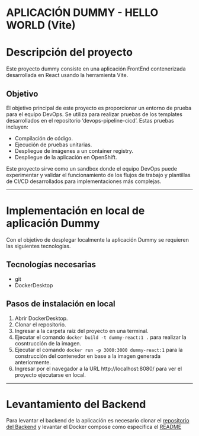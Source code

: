 # **APLICACIÓN DUMMY - HELLO WORLD (Vite)**

# Descripción del proyecto

Este proyecto dummy consiste en una aplicación FrontEnd contenerizada desarrollada en React usando la herramienta Vite. 

## Objetivo

El objetivo principal de este proyecto es proporcionar un entorno de prueba para el equipo DevOps. Se utiliza para realizar pruebas de los templates desarrollados en el repositorio ‘devops-pipeline-cicd’. Estas pruebas incluyen:

- Compilación de código.
- Ejecución de pruebas unitarias.
- Despliegue de imágenes a un container registry.
- Despliegue de la aplicación en OpenShift.

Este proyecto sirve como un sandbox donde el equipo DevOps puede experimentar y validar el funcionamiento de los flujos de trabajo y plantillas de CI/CD desarrollados para implementaciones más complejas.

---

# Implementación en local de aplicación Dummy
Con el objetivo de desplegar localmente la aplicación Dummy se requieren las siguientes tecnologías.

## Tecnologías necesarias
- git
- DockerDesktop

## Pasos de instalación en local
1. Abrir DockerDesktop.
2. Clonar el repositorio.
3. Ingresar a la carpeta raíz del proyecto en una terminal.
4. Ejecutar el comando `docker build -t dummy-react:1 .` para realizar la cosntrucción de la imagen.
5. Ejecutar el comando `docker run -p 3000:3000 dummy-react:1` para la construcción del contenedor en base a la imagen generada anteriormente.
6. Ingresar por el navegador a la URL http://localhost:8080/ para ver el proyecto ejecutarse en local.

---

# Levantamiento del Backend
Para levantar el backend de la aplicación es necesario clonar el [repositorio del Backend](https://dev.azure.com/AlcaldiaMedellin/DevOps%20Dummy%20React/_git/dummy-node-backend) y levantar el Docker compose como especifica el [README](https://dev.azure.com/AlcaldiaMedellin/DevOps%20Dummy%20React/_git/dummy-node-backend?path=/README.md)
